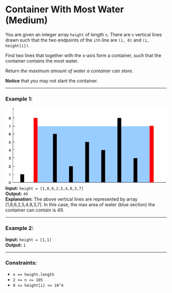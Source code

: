 # Container With Most Water (Medium)

You are given an integer array `height` of length `n`. There are `n` vertical lines drawn such that the two endpoints of the `ith` line are `(i, 0)` and `(i, height[i])`.  

Find two lines that together with the x-axis form a container, such that the container contains the most water.  

Return *the maximum amount of water a container can store.*  

**Notice** that you may not slant the container.  

---

### Example 1:

![alt text](question_11.jpg)
**Input:** `height = [1,8,6,2,5,4,8,3,7]`  
**Output:** `49`  
**Explanation:** The above vertical lines are represented by array [1,8,6,2,5,4,8,3,7]. In this case, the max area of water (blue section) the container can contain is 49.

---

### Example 2:

**Input:** `height = [1,1]`  
**Output:** `1`

---

### Constraints:
- `n == height.length`
- `2 <= n <= 105`
- `0 <= height[i] <= 10^4`